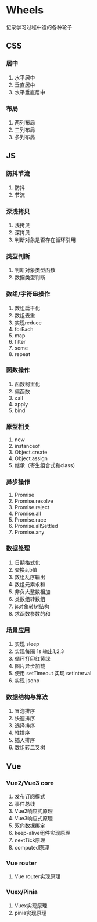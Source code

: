 # Wheels

记录学习过程中造的各种轮子

## CSS

### 居中

1. 水平居中
2. 垂直居中
3. 水平垂直居中

### 布局

1. 两列布局
2. 三列布局
3. 多列布局

## JS

### 防抖节流

1. 防抖
2. 节流

### 深浅拷贝

1. 浅拷贝
2. 深拷贝
3. 判断对象是否存在循环引用

### 类型判断

1. 判断对象类型函数
2. 数据类型判断

### 数组/字符串操作

1. 数组扁平化
2. 数组去重
3. 实现reduce
4. forEach
5. map
6. filter
7. some
8. repeat

### 函数操作

1. 函数柯里化
2. 偏函数
3. call
4. apply
5. bind

### 原型相关

1. new
2. instanceof
3. Object.create
4. Object.assign
5. 继承（寄生组合式和class） 

### 异步操作

1. Promise
2. Promise.resolve
3. Promise.reject
4. Promise.all
5. Promise.race
6. Promise.allSettled
7. Promise.any

### 数据处理

1. 日期格式化
2. 交换a,b值
3. 数组乱序输出
4. 数组元素求和
5. 非负大整数相加
6. 类数组转数组
7. js对象转树结构
8. 求函数参数的和

### 场景应用

1. 实现 sleep
2. 实现每隔 1s 输出1,2,3
3. 循环打印红黄绿
4. 图片异步加载
5. 使用 setTimeout 实现 setInterval
6. 实现 jsonp

### 数据结构与算法

1. 冒泡排序
2. 快速排序
3. 选择排序
4. 堆排序
5. 插入排序
6. 数组转二叉树

## Vue

### Vue2/Vue3 core

1. 发布订阅模式
2. 事件总线
2. Vue2响应式原理
3. Vue3响应式原理
4. 双向数据绑定
5. keep-alive组件实现原理
6. nextTick原理
7. computed原理

### Vue router

1. Vue router实现原理

### Vuex/Pinia

1. Vuex实现原理
2. pinia实现原理


